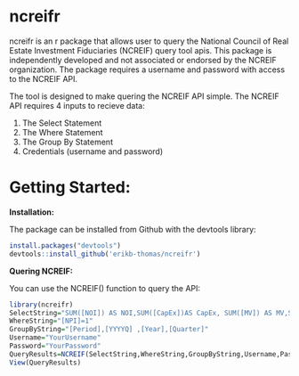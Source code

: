 # ncreifr
ncreifr is an r package that allows user to query the National Council of Real Estate Investment Fiduciaries (NCREIF) query tool apis. 
This package is independently developed and not associated or endorsed by the NCREIF organization.
The package requires a username and password with access to the NCREIF API. 

The tool is designed to make quering the NCREIF API simple. The NCREIF API requires 4 inputs to recieve data:
1. The Select Statement
2. The Where Statement
3. The Group By Statement
4. Credentials (username and password)

<h1>Getting Started:</h1>

<b>Installation:</b>

The package can be installed from Github with the devtools library:
```r
install.packages("devtools")
devtools::install_github('erikb-thomas/ncreifr')

```


<b>Quering NCREIF:</b>

You can use the NCREIF() function to query the API:
```r
library(ncreifr)
SelectString="SUM([NOI]) AS NOI,SUM([CapEx])AS CapEx, SUM([MV]) AS MV,SUM([MVLag1])AS MVLag1, SUM([PSales])AS PSales, Round(SUM([Denom]),4) AS Denom, Round(Sum([NOI]) / Sum([Denom]),4) AS IncomeReturn,Round((Sum([MV])-Sum([MVLag1])-Sum([CapEx])+Sum([PSALES]))/(Sum([DENOM])),4) AS CapitalReturn, Round((Sum([NOI]) / Sum([Denom]))+(Sum([MV])-Sum([MVLag1])-Sum([CapEx])+Sum([PSALES]))/(Sum([DENOM])),4) AS TotalReturn,Count([MV]) AS PropCount"
WhereString="[NPI]=1"
GroupByString="[Period],[YYYYQ] ,[Year],[Quarter]"
Username="YourUsername"
Password="YourPassword"
QueryResults=NCREIF(SelectString,WhereString,GroupByString,Username,Password,FALSE)
View(QueryResults)
```
